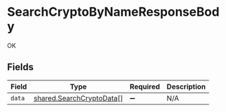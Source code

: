 # SearchCryptoByNameResponseBody

OK


## Fields

| Field                                                                       | Type                                                                        | Required                                                                    | Description                                                                 |
| --------------------------------------------------------------------------- | --------------------------------------------------------------------------- | --------------------------------------------------------------------------- | --------------------------------------------------------------------------- |
| `data`                                                                      | [shared.SearchCryptoData](../../../sdk/models/shared/searchcryptodata.md)[] | :heavy_minus_sign:                                                          | N/A                                                                         |